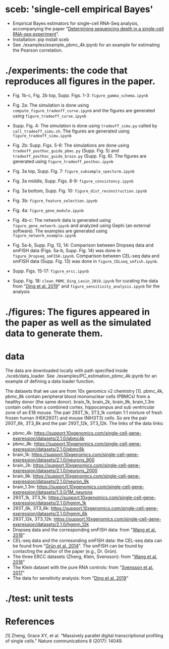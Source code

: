 # sceb: 'single-cell empirical Bayes'
- Empirical Bayes estimators for single-cell RNA-Seq analysis, accompanying the paper "[Determining sequencing depth in a single-cell RNA-seq experiment](https://doi.org/10.1101/389296)".
- Installation: pip install sceb
- See ./examples/example_pbmc_4k.ipynb for an example for estimating the Pearson correlation.

# ./experiments: the code that reproduces all figures in the paper.

- Fig. 1b-c, Fig. 2b top, Supp. Figs. 1-3: `figure_gamma_schema.ipynb`

- Fig. 2a: The simulation is done using `compute_figure_tradeoff_curve.ipynb` and the figures are generated using `figure_tradeoff_curve.ipynb`

- Supp. Fig. 4: The simulation is done using `tradeoff_simu.py` called by `call_tradeoff_simu.sh`. The figures are generated using `figure_tradeoff_simu.ipynb`

- Fig. 2b: Supp. Figs. 5-6: The simulations are done using `tradeoff_posthoc_guide_pbmc.py` (Supp. Fig. 5) and `tradeoff_posthoc_guide_brain.py` (Supp. Fig. 6). The figures are generated using `figure_tradeoff_posthoc.ipynb`

- Fig. 3a top, Supp. Fig. 7: `figure_subsample_specturm.ipynb`

- Fig. 3a middle, Supp. Figs. 8-9: `figure_consistency.ipynb`

- Fig. 3a bottom, Supp. Fig. 10: `figure_dist_reconstruction.ipynb`

- Fig. 3b: `figure_feature_selection.ipynb`

- Fig. 4a: `figure_gene_module.ipynb`

- Fig. 4b-c: The network data is generated using `figure_gene_network.ipynb` and analyzed using Gephi (an external software). The examples are generated using `figure_network_example.ipynb`

- Fig. 5a-b, Supp. Fig. 13, 14: Comparison between Dropseq data and smFISH data (Figs. 5a-b, Supp. Fig. 14) was done in `figure_Dropseq_smFISH.ipynb`. Comparison between CEL-seq data and smFISH data (Supp. Fig. 13) was done in `figure_CELseq_smfish.ipynb`. 

- Supp. Figs. 15-17: `figure_ercc.ipynb`

- Supp. Fig. 18: `clean_PBMC_Ding_Levin_2019.ipynb` for curating the data from "[Ding et al. 2019](https://www.biorxiv.org/content/10.1101/632216v2)" and `figure_sensitivity_analysis.ipynb` for the analysis

# ./figures: The figures appeared in the paper as well as the simulated data to generate them.


# data
The data are downloaded locally with path specified inside ./sceb/data_loader. See ./examples/PC_estimation_pbmc_4k.ipynb for an example of defining a data loader function. 

The datasets that we use are from 10x genomics v2 chemistry [1]. pbmc_4k, pbmc_8k contain peripheral blood mononuclear cells (PBMCs) from a healthy donor (the same donor). brain_1k, brain_2k, brain_9k, brain_1.3m contain cells from a combined cortex, hippocampus and sub ventricular zone of an E18 mouse. The pair 293T_1k, 3T3_1k contain 1:1 mixture of fresh frozen human (HEK293T) and mouse (NIH3T3) cells. So are the pair 293T_6k, 3T3_6k and the pair 293T_12k, 3T3_12k. The links of the data links: 

- pbmc_4k: https://support.10xgenomics.com/single-cell-gene-expression/datasets/2.1.0/pbmc4k
- pbmc_8k: https://support.10xgenomics.com/single-cell-gene-expression/datasets/2.1.0/pbmc8k
- brain_1k: https://support.10xgenomics.com/single-cell-gene-expression/datasets/2.1.0/neurons_900
- brain_2k: https://support.10xgenomics.com/single-cell-gene-expression/datasets/2.1.0/neurons_2000
- brain_9k: https://support.10xgenomics.com/single-cell-gene-expression/datasets/2.1.0/neuron_9k
- brain_1.3m: https://support.10xgenomics.com/single-cell-gene-expression/datasets/1.3.0/1M_neurons
- 293T_1k, 3T3_1k: https://support.10xgenomics.com/single-cell-gene-expression/datasets/2.1.0/hgmm_1k
- 293T_6k, 3T3_6k: https://support.10xgenomics.com/single-cell-gene-expression/datasets/2.1.0/hgmm_6k
- 293T_12k, 3T3_12k: https://support.10xgenomics.com/single-cell-gene-expression/datasets/2.1.0/hgmm_12k
- Dropseq data and the corresponding smFISH data: from "[Wang et al. 2018](https://www-pnas-org.ezp-prod1.hul.harvard.edu/content/115/28/E6437.long)" 
- CEL-seq data and the corresonding smFISH data: the CEL-seq data can be found from "[Grün et al. 2014](nature.com/articles/nmeth.2930)". The smFISH can be found by contacting the author of the paper (e.g., Dr. Grün).
- The three ERCC datasets (Zheng, Klein, Svensson): from "[Wang et al. 2018](https://www-pnas-org.ezp-prod1.hul.harvard.edu/content/115/28/E6437.long)" 
- The Klein dataset with the pure RNA controls: from "[Svensson et al. 2017](nature.com/articles/nmeth.4220)"
- The data for sensitivity analysis: from "[Ding et al. 2019](https://www.biorxiv.org/content/10.1101/632216v2)"


# ./test: unit tests

# References
[1] Zheng, Grace XY, et al. "Massively parallel digital transcriptional profiling of single cells." Nature communications 8 (2017): 14049.
